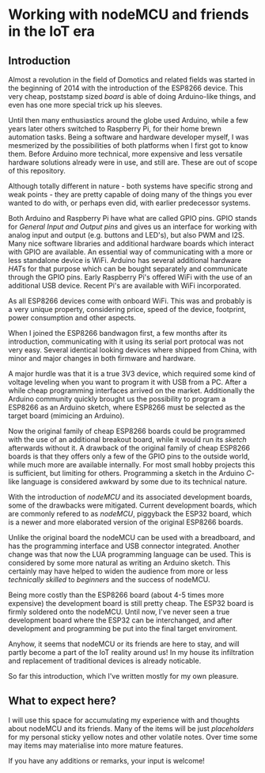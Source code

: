 # Working with nodeMCU and friends in the IoT era

## Introduction 
Almost a revolution in the field of Domotics and related fields was started in the beginning of 2014 with the introduction of the ESP8266 device. This very cheap, poststamp sized *board* is able of doing Arduino-like things, and even has one more special trick up his sleeves.

Until then many enthusiastics around the globe used Arduino, while a few years later others switched to Raspberry Pi, for their home brewn automation tasks. Being a software and hardware developer myself, I was mesmerized by the possibilities of both platforms when I first got to know them. Before Arduino more technical, more expensive and less versatile hardware solutions already were in use, and still are. These are out of scope of this repository. 

Although totally different in nature - both systems have specific strong and weak points - they are pretty capable of doing many of the things you ever wanted to do with, or perhaps even did, with earlier predecessor systems. 

Both Arduino and Raspberry Pi have what are called GPIO pins. GPIO stands for *General Input and Output pins* and gives us an interface for working with analog input and output (e.g. buttons and LED's), but also PWM and I2S. Many nice software libraries and additional hardware boards which interact with GPIO are available. An essential way of communicating with a more or less standalone device is WiFi. Arduino has several additional hardware *HAT*s for that purpose which can be bought separately and communicate through the GPIO pins. Early Raspberry Pi's offered WiFi with the use of an additional USB device. Recent Pi's are available with WiFi incorporated.

As all ESP8266 devices come with onboard WiFi. This was and probably is a very unique property, considering price, speed of the device, footprint, power consumption and other aspects.

When I joined the ESP8266 bandwagon first, a few months after its introduction, communicating with it using its serial port protocal was not very easy. Several identical looking devices where shipped from China, with minor and major changes in both firmware and hardware. 

A major hurdle was that it is a true 3V3 device, which required some kind of voltage leveling when you want to program it with USB from a PC. After a while cheap programming interfaces arrived on the market. Additionally the Arduino community quickly brought us the possibility to program a ESP8266 as an Arduino sketch, where ESP8266 must be selected as the target board (mimicing an Arduino). 

Now the original family of cheap ESP8266 boards could be programmed with the use of an additional breakout board, while it would run its *sketch* afterwards without it. A drawback of the original family of cheap ESP8266 boards is that they offers only a few of the GPIO pins to the outside world, while much more are available internally. For most small hobby projects this is sufficient, but limiting for others. Programming a sketch in the Arduino *C*-like language is considered awkward by some due to its technical nature. 

With the introduction of *nodeMCU* and its associated development boards, some of the drawbacks were mitigated. Current development boards, which are commonly refered to as *nodeMCU*, piggyback the ESP32 board, which is a newer and more elaborated version of the original ESP8266 boards.  

Unlike the original board the nodeMCU can be used with a breadboard, and has the programming interface and USB connector integrated. Another change was that now the LUA programming language can be used. This is considered by some more natural as writing an Arduino sketch. This certainly may have helped to widen the audience from more or less *technically skilled* to *beginners* and the success of nodeMCU.

Being more costly than the ESP8266 board (about 4-5 times more expensive) the development board is still pretty cheap. The ESP32 board is firmly soldered onto the nodeMCU. Until now, I've never seen a true development board where the ESP32 can be interchanged, and after development and programming be put into the final target enviroment. 

Anyhow, it seems that nodeMCU or its friends are here to stay, and will partly become a part of the IoT reality around us! In my house its infiltration and replacement of traditional devices is already noticable.

So far this introduction, which I've written mostly for my own pleasure.

## What to expect here? 

I will use this space for accumulating my experience with and thoughts about nodeMCU and its friends. Many of the items will be just *placeholders* for my personal sticky yellow notes and other volatile notes. Over time some may items may materialise into more mature features. 

If you have any additions or remarks, your input is welcome!










